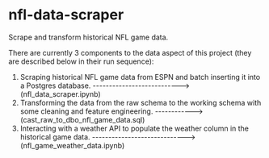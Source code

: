 # nfl-data-scraper
Scrape and transform historical NFL game data.

There are currently 3 components to the data aspect of this project (they are described below in their run sequence):

1. Scraping historical NFL game data from ESPN and batch inserting it into a Postgres database. ---------------------------> (nfl_data_scraper.ipynb)
2. Transforming the data from the raw schema to the working schema with some cleaning and feature engineering. ------------> (cast_raw_to_dbo_nfl_game_data.sql) 
3. Interacting with a weather API to populate the weather column in the historical game data. -----------------------------> (nfl_game_weather_data.ipynb)
